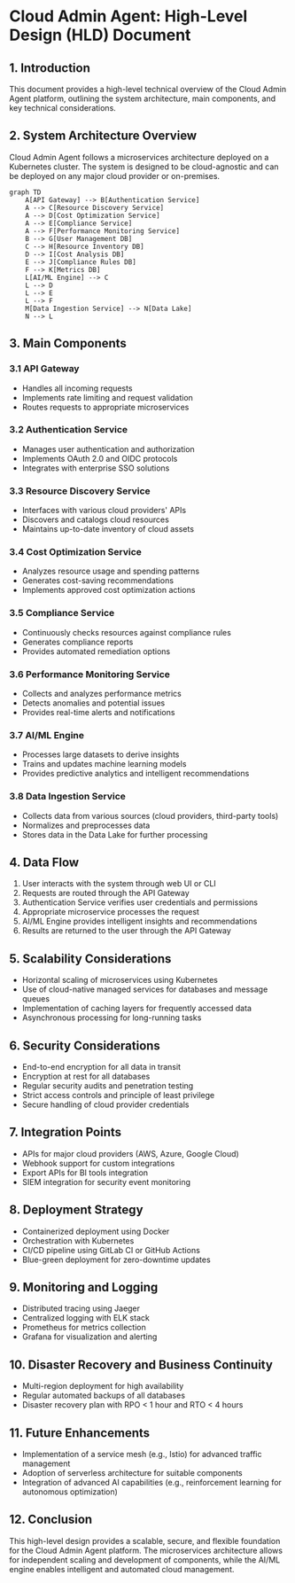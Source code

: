 # Cloud Admin Agent: High-Level Design (HLD) Document

## 1. Introduction

This document provides a high-level technical overview of the Cloud Admin Agent platform, outlining the system architecture, main components, and key technical considerations.

## 2. System Architecture Overview

Cloud Admin Agent follows a microservices architecture deployed on a Kubernetes cluster. The system is designed to be cloud-agnostic and can be deployed on any major cloud provider or on-premises.

```mermaid
graph TD
    A[API Gateway] --> B[Authentication Service]
    A --> C[Resource Discovery Service]
    A --> D[Cost Optimization Service]
    A --> E[Compliance Service]
    A --> F[Performance Monitoring Service]
    B --> G[User Management DB]
    C --> H[Resource Inventory DB]
    D --> I[Cost Analysis DB]
    E --> J[Compliance Rules DB]
    F --> K[Metrics DB]
    L[AI/ML Engine] --> C
    L --> D
    L --> E
    L --> F
    M[Data Ingestion Service] --> N[Data Lake]
    N --> L
```

## 3. Main Components

### 3.1 API Gateway

- Handles all incoming requests
- Implements rate limiting and request validation
- Routes requests to appropriate microservices

### 3.2 Authentication Service

- Manages user authentication and authorization
- Implements OAuth 2.0 and OIDC protocols
- Integrates with enterprise SSO solutions

### 3.3 Resource Discovery Service

- Interfaces with various cloud providers' APIs
- Discovers and catalogs cloud resources
- Maintains up-to-date inventory of cloud assets

### 3.4 Cost Optimization Service

- Analyzes resource usage and spending patterns
- Generates cost-saving recommendations
- Implements approved cost optimization actions

### 3.5 Compliance Service

- Continuously checks resources against compliance rules
- Generates compliance reports
- Provides automated remediation options

### 3.6 Performance Monitoring Service

- Collects and analyzes performance metrics
- Detects anomalies and potential issues
- Provides real-time alerts and notifications

### 3.7 AI/ML Engine

- Processes large datasets to derive insights
- Trains and updates machine learning models
- Provides predictive analytics and intelligent recommendations

### 3.8 Data Ingestion Service

- Collects data from various sources (cloud providers, third-party tools)
- Normalizes and preprocesses data
- Stores data in the Data Lake for further processing

## 4. Data Flow

1. User interacts with the system through web UI or CLI
2. Requests are routed through the API Gateway
3. Authentication Service verifies user credentials and permissions
4. Appropriate microservice processes the request
5. AI/ML Engine provides intelligent insights and recommendations
6. Results are returned to the user through the API Gateway

## 5. Scalability Considerations

- Horizontal scaling of microservices using Kubernetes
- Use of cloud-native managed services for databases and message queues
- Implementation of caching layers for frequently accessed data
- Asynchronous processing for long-running tasks

## 6. Security Considerations

- End-to-end encryption for all data in transit
- Encryption at rest for all databases
- Regular security audits and penetration testing
- Strict access controls and principle of least privilege
- Secure handling of cloud provider credentials

## 7. Integration Points

- APIs for major cloud providers (AWS, Azure, Google Cloud)
- Webhook support for custom integrations
- Export APIs for BI tools integration
- SIEM integration for security event monitoring

## 8. Deployment Strategy

- Containerized deployment using Docker
- Orchestration with Kubernetes
- CI/CD pipeline using GitLab CI or GitHub Actions
- Blue-green deployment for zero-downtime updates

## 9. Monitoring and Logging

- Distributed tracing using Jaeger
- Centralized logging with ELK stack
- Prometheus for metrics collection
- Grafana for visualization and alerting

## 10. Disaster Recovery and Business Continuity

- Multi-region deployment for high availability
- Regular automated backups of all databases
- Disaster recovery plan with RPO < 1 hour and RTO < 4 hours

## 11. Future Enhancements

- Implementation of a service mesh (e.g., Istio) for advanced traffic management
- Adoption of serverless architecture for suitable components
- Integration of advanced AI capabilities (e.g., reinforcement learning for autonomous optimization)

## 12. Conclusion

This high-level design provides a scalable, secure, and flexible foundation for the Cloud Admin Agent platform. The microservices architecture allows for independent scaling and development of components, while the AI/ML engine enables intelligent and automated cloud management.

